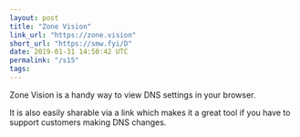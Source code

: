 ```yaml
---
layout: post
title: "Zone Vision"
link_url: "https://zone.vision"
short_url: "https://smw.fyi/D"
date: 2019-01-31 14:50:42 UTC
permalink: "/s15"
tags:
---
```





Zone Vision is a handy way to view DNS settings in your browser.

It is also easily sharable via a link which makes it a great tool if you have to support customers making DNS changes.